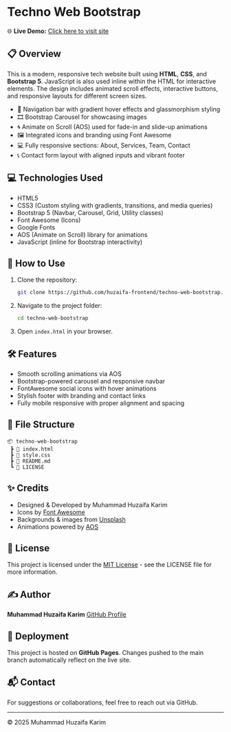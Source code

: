# Techno Web Bootstrap

🌐 **Live Demo:** [Click here to visit site](https://huzaifa-frontend.github.io/techno-web-bootstrap/)

## 📋 Overview

This is a modern, responsive tech website built using **HTML**, **CSS**, and **Bootstrap 5**. JavaScript is also used inline within the HTML for interactive elements. The design includes animated scroll effects, interactive buttons, and responsive layouts for different screen sizes.

- 🧭 Navigation bar with gradient hover effects and glassmorphism styling
- 🎞️ Bootstrap Carousel for showcasing images
- 🌀 Animate on Scroll (AOS) used for fade-in and slide-up animations
- 🖼️ Integrated icons and branding using Font Awesome
- 💻 Fully responsive sections: About, Services, Team, Contact
- 📞 Contact form layout with aligned inputs and vibrant footer

## 💻 Technologies Used

- HTML5
- CSS3 (Custom styling with gradients, transitions, and media queries)
- Bootstrap 5 (Navbar, Carousel, Grid, Utility classes)
- Font Awesome (Icons)
- Google Fonts
- AOS (Animate on Scroll) library for animations
- JavaScript (inline for Bootstrap interactivity)

## 🚀 How to Use

1. Clone the repository:
   ```bash
   git clone https://github.com/huzaifa-frontend/techno-web-bootstrap.git
   ```
2. Navigate to the project folder:
   ```bash
   cd techno-web-bootstrap
   ```
3. Open `index.html` in your browser.

## 🛠️ Features

- Smooth scrolling animations via AOS
- Bootstrap-powered carousel and responsive navbar
- FontAwesome social icons with hover animations
- Stylish footer with branding and contact links
- Fully mobile responsive with proper alignment and spacing

## 📁 File Structure

```
📦 techno-web-bootstrap
 ┣ 📄 index.html
 ┣ 📄 style.css
 ┣ 📄 README.md
 ┗ 📄 LICENSE
```

## ✨ Credits

- Designed & Developed by Muhammad Huzaifa Karim
- Icons by [Font Awesome](https://fontawesome.com/)
- Backgrounds & images from [Unsplash](https://unsplash.com/)
- Animations powered by [AOS](https://michalsnik.github.io/aos/)

## 📄 License

This project is licensed under the [MIT License](LICENSE) - see the LICENSE file for more information.

## ✍️ Author

**Muhammad Huzaifa Karim**
[GitHub Profile](https://github.com/huzaifakarim1)

## 🔄 Deployment

This project is hosted on **GitHub Pages**. Changes pushed to the main branch automatically reflect on the live site.

## 📬 Contact

For suggestions or collaborations, feel free to reach out via GitHub.

---

© 2025 Muhammad Huzaifa Karim

